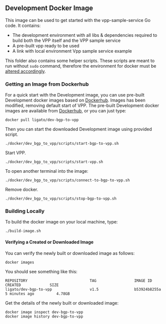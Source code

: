 ## Development Docker Image

This image can be used to get started with the vpp-sample-service Go code. It 
contains:

- The development environment with all libs & dependencies required 
  to build both the VPP itself and the VPP sample service
- A pre-built vpp ready to be used
- A link with local environment Vpp sample service example

This folder also contains some helper scripts. These scripts are meant to run without `sudo` command, therefore the environment for docker must be [altered accordingly](https://docs.docker.com/engine/installation/linux/linux-postinstall/#manage-docker-as-a-non-root-user).
### Getting an Image from Dockerhub
For a quick start with the Development image, you can use pre-built 
Development docker images based on [Dockerhub](https://hub.docker.com/r/ligato/dev-vpp-agent/).
Images has been modified, removing default start of VPP.
The pre-built Development docker images are available from [Dockerhub](https://hub.docker.com/r/ligato/dev-bgp-to-vpp/),
or you can just type:
```
docker pull ligato/dev-bgp-to-vpp
```
Then you can start the downloaded Development image using provided script.
```
./docker/dev_bgp_to_vpp/scripts/start-bgp-to-vpp.sh
```

Start VPP.
```
./docker/dev_bgp_to_vpp/scripts/start-vpp.sh
```

To open another terminal into the image:
```
./docker/dev_bgp_to_vpp/scripts/connect-to-bgp-to-vpp.sh
```

Remove docker.
```
./docker/dev_bgp_to_vpp/scripts/stop-bgp-to-vpp.sh
```

### Building Locally
To build the docker image on your local machine,  type:
```
./build-image.sh
```

#### Verifying a Created or Downloaded Image
You can verify the newly built or downloaded image as follows:

```
docker images
``` 

You should see something like this:

```
REPOSITORY                            TAG                 IMAGE ID            CREATED             SIZE
ligato/dev-bgp-to-vpp                 v1.5                b53924b8255a        5 minutes ago          4.78GB
```
Get the details of the newly built or downloaded image:

```
docker image inspect dev-bgp-to-vpp
docker image history dev-bgp-to-vpp
